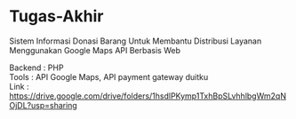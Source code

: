 # Tugas-Akhir
Sistem Informasi Donasi Barang Untuk Membantu Distribusi Layanan Menggunakan Google Maps API Berbasis Web

Backend : PHP <br>
Tools : API Google Maps, API payment gateway duitku <br>
Link : https://drive.google.com/drive/folders/1hsdlPKymp1TxhBpSLvhhlbgWm2qNOjDL?usp=sharing
